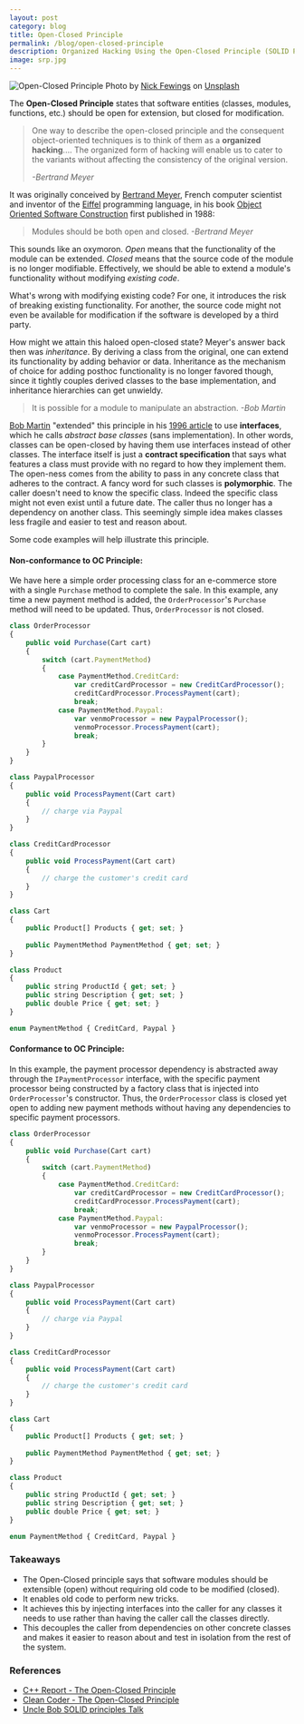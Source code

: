 ```yaml
---
layout: post
category: blog
title: Open-Closed Principle
permalink: /blog/open-closed-principle
description: Organized Hacking Using the Open-Closed Principle (SOLID Principles)
image: srp.jpg
---
```


![Open-Closed Principle](../../../img/ocp.jpg)
<span class="credit">Photo by <a href="https://unsplash.com/@jannerboy62?utm_source=unsplash&utm_medium=referral&utm_content=creditCopyText">Nick Fewings</a> on <a href="/s/photos/open-closed-sign?utm_source=unsplash&utm_medium=referral&utm_content=creditCopyText">Unsplash</a></span>

The **Open-Closed Principle** states that software entities (classes, modules, functions, etc.) should be open for extension, but closed for modification. 

> One way to describe the open-closed principle and the consequent object-oriented techniques is to think of them as a __organized hacking__.... The organized form of hacking will enable us to cater to the variants without affecting the consistency of the original version. 
>
> *-Bertrand Meyer*

It was originally conceived by [Bertrand Meyer](https://en.wikipedia.org/wiki/Bertrand_Meyer), French computer scientist and inventor of the [Eiffel](https://en.wikipedia.org/wiki/Eiffel_(programming_language)) programming language, in his book [Object Oriented Software Construction](https://www.amazon.com/Object-Oriented-Software-Construction-Book-CD-ROM/dp/0136291554) first published in 1988:

> Modules should be both open and closed. *-Bertrand Meyer*

This sounds like an oxymoron. *Open* means that the functionality of the module can be extended. *Closed* means that the source code of the module is no longer modifiable. Effectively, we should be able to extend a module's functionality without modifying *existing code*. 

What's wrong with modifying existing code? For one, it introduces the risk of breaking existing functionality. For another, the source code might not even be available for modification if the software is developed by a third party. 

How might we attain this haloed open-closed state? Meyer's answer back then was *inheritance*. By deriving a class from the original, one can extend its functionality by adding behavior or data. Inheritance as the mechanism of choice for adding posthoc functionality is no longer favored though, since it tightly couples derived classes to the base implementation, and inheritance hierarchies can get unwieldy.  

> It is possible for a module to manipulate an abstraction. *-Bob Martin*

[Bob Martin](https://en.wikipedia.org/wiki/Robert_C._Martin) "extended" this principle in his [1996 article](https://drive.google.com/file/d/0BwhCYaYDn8EgN2M5MTkwM2EtNWFkZC00ZTI3LWFjZTUtNTFhZGZiYmUzODc1/view) to use **interfaces**, which he calls *abstract base classes* (sans implementation). In other words, classes can be open-closed by having them use interfaces instead of other classes. The interface itself is just a **contract specification** that says what features a class must provide with no regard to how they implement them. The open-ness comes from the ability to pass in any concrete class that adheres to the contract. A fancy word for such classes is **polymorphic**. The caller doesn't need to know the specific class. Indeed the specific class might not even exist until a future date. The caller thus no longer has a dependency on another class. This seemingly simple idea makes classes less fragile and easier to test and reason about. 

Some code examples will help illustrate this principle.

#### Non-conformance to OC Principle:

We have here a simple order processing class for an e-commerce store with a single `Purchase` method to complete the sale. In this example, any time a new payment method is added, the `OrderProcessor`'s `Purchase` method will need to be updated. Thus, `OrderProcessor` is not closed.

```javascript
class OrderProcessor
{
	public void Purchase(Cart cart)
	{
		switch (cart.PaymentMethod)
		{
			case PaymentMethod.CreditCard:
				var creditCardProcessor = new CreditCardProcessor();
				creditCardProcessor.ProcessPayment(cart);
				break;
			case PaymentMethod.Paypal:
				var venmoProcessor = new PaypalProcessor();
				venmoProcessor.ProcessPayment(cart);
				break;
		}
	}
}

class PaypalProcessor
{
	public void ProcessPayment(Cart cart)
	{
		// charge via Paypal
	}
}

class CreditCardProcessor
{
	public void ProcessPayment(Cart cart)
	{
		// charge the customer's credit card
	}
}

class Cart
{
	public Product[] Products { get; set; }
	
	public PaymentMethod PaymentMethod { get; set; }
}

class Product
{
	public string ProductId { get; set; }
	public string Description { get; set; }
	public double Price { get; set; }
}

enum PaymentMethod { CreditCard, Paypal }
```

#### Conformance to OC Principle:
In this example, the payment processor dependency is abstracted away through the `IPaymentProcessor` interface, with the specific payment processor being constructed by a factory class that is injected into `OrderProcessor`'s constructor. Thus, the `OrderProcessor` class is closed yet open to adding new payment methods without having any dependencies to specific payment processors.

```javascript
class OrderProcessor
{
	public void Purchase(Cart cart)
	{
		switch (cart.PaymentMethod)
		{
			case PaymentMethod.CreditCard:
				var creditCardProcessor = new CreditCardProcessor();
				creditCardProcessor.ProcessPayment(cart);
				break;
			case PaymentMethod.Paypal:
				var venmoProcessor = new PaypalProcessor();
				venmoProcessor.ProcessPayment(cart);
				break;
		}
	}
}

class PaypalProcessor
{
	public void ProcessPayment(Cart cart)
	{
		// charge via Paypal
	}
}

class CreditCardProcessor
{
	public void ProcessPayment(Cart cart)
	{
		// charge the customer's credit card
	}
}

class Cart
{
	public Product[] Products { get; set; }
	
	public PaymentMethod PaymentMethod { get; set; }
}

class Product
{
	public string ProductId { get; set; }
	public string Description { get; set; }
	public double Price { get; set; }
}

enum PaymentMethod { CreditCard, Paypal }
```

### Takeaways
- The Open-Closed principle says that software modules should be extensible (open) without requiring old code to be modified (closed).
- It enables old code to perform new tricks.
- It achieves this by injecting interfaces into the caller for any classes it needs to use rather than having the caller call the classes directly.
- This decouples the caller from dependencies on other concrete classes and makes it easier to reason about and test in isolation from the rest of the system.

### References
- [C++ Report - The Open-Closed Principle](https://drive.google.com/file/d/0BwhCYaYDn8EgN2M5MTkwM2EtNWFkZC00ZTI3LWFjZTUtNTFhZGZiYmUzODc1/view)
- [Clean Coder - The Open-Closed Principle](https://blog.cleancoder.com/uncle-bob/2014/05/12/TheOpenClosedPrinciple.html)
- [Uncle Bob SOLID principles Talk](https://www.youtube.com/watch?v=zHiWqnTWsn4)
